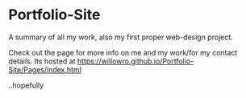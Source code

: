 # Portfolio-Site

A summary of all my work, also my first proper web-design project.

Check out the page for more info on me and my work/for my contact details. Its hosted at https://willowro.github.io/Portfolio-Site/Pages/index.html 

..hopefully
